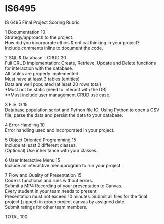 # IS6495

IS 6495 Final Project Scoring Rubric

1 Documentation 10\
    Strategy/approach to the project.\
    How did you incorporate ethics & critical thinking in your project?\
    Include comments inline to document the code.

2 SQL & Database – CRUD 20\
    Full CRUD implementation: Create, Retrieve, Update and Delete functions for interaction with the database.\
    All tables are properly implemented\
    Must have at least 3 tables (entities)\
    Data are well populated (at least 20 rows total)\
    *Must not be static (need to interact with the DB)\
    **Must include user management CRUD use case.

3 File IO 15\
    Database population script and Python file IO. Using Python to open a CSV file, parse the data and persist the data to your database.

4 Error Handling 10\
    Error handling used and incorporated in your project.

5 Object Oriented Programming 15\
    Include at least 2 different classes.\
    (Optional) Use inheritance with your classes.

6 User Interactive Menu 15\
    Include an interactive menu/program to run your project.

7 Flow and Quality of Presentation 15\
    Code is functional and runs without errors.\
    Submit a MP4 Recording of your presentation to Canvas.\
    Every student in your team needs to present\
    Presentation must not exceed 10 minutes\.
    Submit all files for the final project (zipped) in group project canvas by assigned date.\
    Submit ratings for other team members.

TOTAL 100
